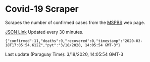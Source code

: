 # Covid-19 Scraper

Scrapes the number of confirmed cases from the [MSPBS](https://www.mspbs.gov.py/covid-19.php) web page.

[JSON Link](https://jmayalag.github.io/covid19-scrape/cases.json)
Updated every 30 minutes.
```
{"confirmed":11,"deaths":0,"recovered":0,"timestamp":"2020-03-18T17:05:54.612Z","pyt":"3/18/2020, 14:05:54 GMT-3"}
```
Last update (Paraguay Time): 3/18/2020, 14:05:54 GMT-3